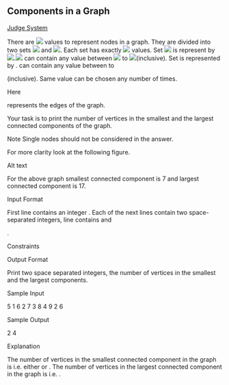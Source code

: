 ## Components in a Graph

[Judge System](https://www.hackerrank.com/contests/sda-hw-10/challenges/components-in-graph/problem)

There are <img src="https://latex.codecogs.com/svg.latex?\Large&space;2N"> values to represent nodes in a graph. They are divided into two sets <img src="https://latex.codecogs.com/svg.latex?\Large&space;G"> and <img src="https://latex.codecogs.com/svg.latex?\Large&space;B">. Each set has exactly <img src="https://latex.codecogs.com/svg.latex?\Large&space;N"> values. Set <img src="https://latex.codecogs.com/svg.latex?\Large&space;G"> is represent by <img src="https://latex.codecogs.com/svg.latex?\Large&space;\{B_1,B_2,...,B_N\}">.<img src="https://latex.codecogs.com/svg.latex?\Large&space;B"> can contain any value between <img src="https://latex.codecogs.com/svg.latex?\Large&space;N+1"> to <img src="https://latex.codecogs.com/svg.latex?\Large&space;2N">(inclusive). Set is represented by . can contain any value between to

(inclusive). Same value can be chosen any number of times.

Here

represents the edges of the graph.

Your task is to print the number of vertices in the smallest and the largest connected components of the graph.

Note Single nodes should not be considered in the answer.

For more clarity look at the following figure.

Alt text

For the above graph smallest connected component is 7 and largest connected component is 17.

Input Format

First line contains an integer
.
Each of the next lines contain two space-separated integers, line contains and

.

Constraints

Output Format

Print two space separated integers, the number of vertices in the smallest and the largest components.

Sample Input

5
1 6 
2 7
3 8
4 9
2 6

Sample Output

2 4

Explanation

The number of vertices in the smallest connected component in the graph is
i.e. either or .
The number of vertices in the largest connected component in the graph is i.e. . 
